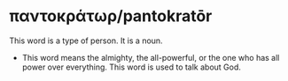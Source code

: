 # παντοκράτωρ/pantokratōr
This word is a type of person. It is a noun.
* This word means the almighty, the all-powerful, or the one who has all power over everything. This word is used to talk about God.

